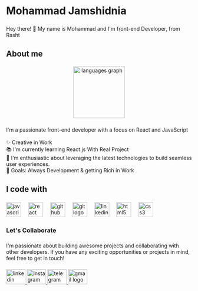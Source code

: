 <h1 align="left">Mohammad Jamshidnia</h1>

###

<p align="left">Hey there! 👋 My name is Mohammad and I'm front-end Developer, from Rasht</p>

###

<h2 align="left">About me</h2>

###

<div align="center">
  <img src="https://github-readme-stats.vercel.app/api/top-langs?username=mohammadJDN8&locale=en&hide_title=false&layout=compact&card_width=320&langs_count=10&theme=dracula&hide_border=false&order=2" height="140" alt="languages graph"  />
</div>

###

<p align="left">I'm a passionate front-end developer with a focus on React and JavaScript<br><br>✨ Creative in Work <br>📚 I'm currently learning React.js With Real Project<br>🎲 I'm enthusiastic about leveraging the latest technologies to build seamless user experiences. <br>🎯 Goals: Always Development & getting Rich in Work</p>

###

<h2 align="left">I code with</h2>

###

<div align="left">
  <img src="https://cdn.jsdelivr.net/gh/devicons/devicon/icons/javascript/javascript-original.svg" height="40" alt="javascript logo"  />
  <img width="12" />
  <img src="https://cdn.jsdelivr.net/gh/devicons/devicon/icons/react/react-original.svg" height="40" alt="react logo"  />
  <img width="12" />
  <img src="https://cdn.jsdelivr.net/gh/devicons/devicon/icons/github/github-original.svg" height="40" alt="github logo"  />
  <img width="12" />
  <img src="https://cdn.jsdelivr.net/gh/devicons/devicon/icons/git/git-original.svg" height="40" alt="git logo"  />
  <img width="12" />
  <img src="https://cdn.jsdelivr.net/gh/devicons/devicon/icons/linkedin/linkedin-original.svg" height="40" alt="linkedin logo"  />
  <img width="12" />
  <img src="https://cdn.jsdelivr.net/gh/devicons/devicon/icons/html5/html5-original.svg" height="40" alt="html5 logo"  />
  <img width="12" />
  <img src="https://cdn.jsdelivr.net/gh/devicons/devicon/icons/css3/css3-original.svg" height="40" alt="css3 logo"  />
</div>

###

<h3 align="left">Let's Collaborate</h3>

###

<p align="left">I'm passionate about building awesome projects and collaborating with other developers. If you have any exciting opportunities or projects in mind, feel free to get in touch!</p>

###

<div align="left">
  <a href="https://ir.linkedin.com/in/mohammadjamshidnia" target="_blank">
    <img src="https://raw.githubusercontent.com/maurodesouza/profile-readme-generator/master/src/assets/icons/social/linkedin/default.svg" width="52" height="40" alt="linkedin logo"  />
  </a>
  <a href="https://www.instagram.com/__mohammad.j__" target="_blank">
    <img src="https://raw.githubusercontent.com/maurodesouza/profile-readme-generator/master/src/assets/icons/social/instagram/default.svg" width="52" height="40" alt="instagram logo"  />
  </a>
  <a href="https://t.me/mohammad_jm" target="_blank">
    <img src="https://raw.githubusercontent.com/maurodesouza/profile-readme-generator/master/src/assets/icons/social/telegram/default.svg" width="52" height="40" alt="telegram logo"  />
  </a>
  <a href="mohammad_jamshidnia@yahoo.com" target="_blank">
    <img src="https://raw.githubusercontent.com/maurodesouza/profile-readme-generator/master/src/assets/icons/social/gmail/default.svg" width="52" height="40" alt="gmail logo"  />
  </a>
</div>

###
